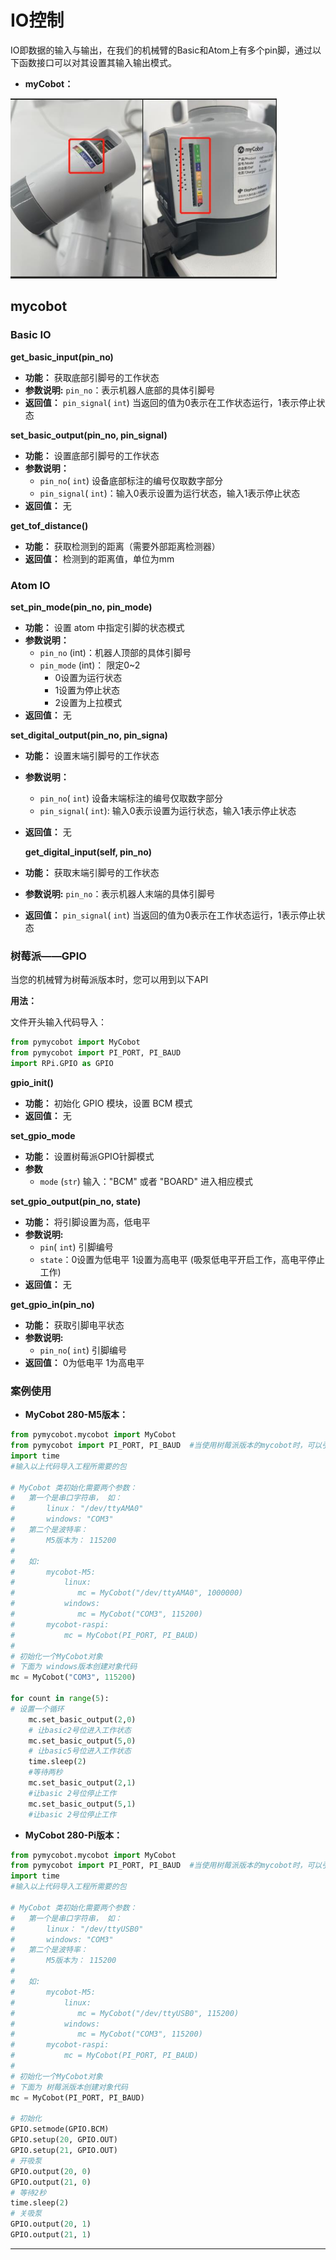 # IO控制
IO即数据的输入与输出，在我们的机械臂的Basic和Atom上有多个pin脚，通过以下函数接口可以对其设置其输入输出模式。

* **myCobot：**

<img src="../../../resource\3-FunctionsAndApplications\6.developmentGuide\python\io/mycobotIO.jpg" style="zoom: 67%;" />



## mycobot


###  Basic IO

**get_basic_input(pin_no)**

- **功能：** 获取底部引脚号的工作状态
- **参数说明:** `pin_no`：表示机器人底部的具体引脚号
- **返回值：** `pin_signal`( `int`) 当返回的值为0表示在工作状态运行，1表示停止状态

**set_basic_output(pin_no, pin_signal)**

- **功能：** 设置底部引脚号的工作状态
- **参数说明：**
  - `pin_no`( `int`) 设备底部标注的编号仅取数字部分
  - `pin_signal`( `int`)：输入0表示设置为运行状态，输入1表示停止状态
- **返回值：** 无

**get_tof_distance()**

- **功能：** 获取检测到的距离（需要外部距离检测器）
- **返回值：** 检测到的距离值，单位为mm



### Atom IO

**set_pin_mode(pin_no, pin_mode)**

- **功能：** 设置 atom 中指定引脚的状态模式
- **参数说明：**
  - `pin_no` (int)：机器人顶部的具体引脚号
  - `pin_mode` (int)： 限定0~2
    - 0设置为运行状态
    - 1设置为停止状态
    - 2设置为上拉模式
- **返回值：** 无

**set_digital_output(pin_no, pin_signa)**

- **功能：** 设置末端引脚号的工作状态

- **参数说明：**
  - `pin_no`( `int`) 设备末端标注的编号仅取数字部分
  - `pin_signal`( `int`): 输入0表示设置为运行状态，输入1表示停止状态
  
- **返回值：** 无

  **get_digital_input(self, pin_no)**

- **功能：** 获取末端引脚号的工作状态

- **参数说明:** `pin_no`：表示机器人末端的具体引脚号

- **返回值：** `pin_signal`( `int`) 当返回的值为0表示在工作状态运行，1表示停止状态



### 树莓派——GPIO

当您的机械臂为树莓派版本时，您可以用到以下API

**用法：**

文件开头输入代码导入：

```python
from pymycobot import MyCobot
from pymycobot import PI_PORT, PI_BAUD  
import RPi.GPIO as GPIO
```

**gpio_init()**

- **功能：** 初始化 GPIO 模块，设置 BCM 模式
- **返回值：** 无

**set_gpio_mode**

- **功能：** 设置树莓派GPIO针脚模式
- **参数**
  - `mode` (`str`) 输入："BCM" 或者 "BOARD" 进入相应模式

**set_gpio_output(pin_no, state)**

- **功能：** 将引脚设置为高，低电平
- **参数说明:** 
  - `pin`( `int`) 引脚编号
  - `state`：0设置为低电平    1设置为高电平 (吸泵低电平开启工作，高电平停止工作)
- **返回值：**  无

**get_gpio_in(pin_no)**

- **功能：** 获取引脚电平状态
- **参数说明:** 
  - `pin_no`( `int`) 引脚编号
- **返回值：**  0为低电平    1为高电平



### 案例使用

* **MyCobot 280-M5版本：**

```python
from pymycobot.mycobot import MyCobot
from pymycobot import PI_PORT, PI_BAUD  #当使用树莓派版本的mycobot时，可以引用这两个变量进行MyCobot初始化
import time
#输入以上代码导入工程所需要的包

# MyCobot 类初始化需要两个参数：
#   第一个是串口字符串， 如：
#       linux： "/dev/ttyAMA0"
#       windows: "COM3"
#   第二个是波特率：
#       M5版本为： 115200
#
#   如:
#       mycobot-M5:
#           linux:
#              mc = MyCobot("/dev/ttyAMA0", 1000000)
#           windows:
#              mc = MyCobot("COM3", 115200)
#       mycobot-raspi:
#           mc = MyCobot(PI_PORT, PI_BAUD)
#
# 初始化一个MyCobot对象
# 下面为 windows版本创建对象代码
mc = MyCobot("COM3", 115200)
    
for count in range(5):
# 设置一个循环
    mc.set_basic_output(2,0)
    # 让basic2号位进入工作状态
    mc.set_basic_output(5,0)
    # 让basic5号位进入工作状态
    time.sleep(2)
    #等待两秒
    mc.set_basic_output(2,1)
    #让basic 2号位停止工作
    mc.set_basic_output(5,1)
    #让basic 2号位停止工作
```



* **MyCobot 280-Pi版本：**

```python
from pymycobot.mycobot import MyCobot
from pymycobot import PI_PORT, PI_BAUD  #当使用树莓派版本的mycobot时，可以引用这两个变量进行MyCobot初始化
import time
#输入以上代码导入工程所需要的包

# MyCobot 类初始化需要两个参数：
#   第一个是串口字符串， 如：
#       linux： "/dev/ttyUSB0"
#       windows: "COM3"
#   第二个是波特率：
#       M5版本为： 115200
#
#   如:
#       mycobot-M5:
#           linux:
#              mc = MyCobot("/dev/ttyUSB0", 115200)
#           windows:
#              mc = MyCobot("COM3", 115200)
#       mycobot-raspi:
#           mc = MyCobot(PI_PORT, PI_BAUD)
#
# 初始化一个MyCobot对象
# 下面为 树莓派版本创建对象代码
mc = MyCobot(PI_PORT, PI_BAUD)
    
# 初始化
GPIO.setmode(GPIO.BCM)
GPIO.setup(20, GPIO.OUT)
GPIO.setup(21, GPIO.OUT)
# 开吸泵
GPIO.output(20, 0)
GPIO.output(21, 0)
# 等待2秒
time.sleep(2)
# 关吸泵
GPIO.output(20, 1)
GPIO.output(21, 1)
```



---
